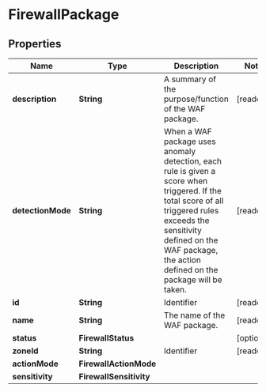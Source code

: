 

# FirewallPackage


## Properties

| Name | Type | Description | Notes |
|------------ | ------------- | ------------- | -------------|
|**description** | **String** | A summary of the purpose/function of the WAF package. |  [readonly] |
|**detectionMode** | **String** | When a WAF package uses anomaly detection, each rule is given a score when triggered. If the total score of all triggered rules exceeds the sensitivity defined on the WAF package, the action defined on the package will be taken. |  [readonly] |
|**id** | **String** | Identifier |  [readonly] |
|**name** | **String** | The name of the WAF package. |  [readonly] |
|**status** | **FirewallStatus** |  |  [optional] |
|**zoneId** | **String** | Identifier |  [readonly] |
|**actionMode** | **FirewallActionMode** |  |  |
|**sensitivity** | **FirewallSensitivity** |  |  |



